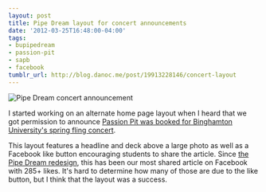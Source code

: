 ```yaml
---
layout: post
title: Pipe Dream layout for concert announcements
date: '2012-03-25T16:48:00-04:00'
tags:
- bupipedream
- passion-pit
- sapb
- facebook
tumblr_url: http://blog.danoc.me/post/19913228146/concert-layout
---
```


![Pipe Dream concert announcement](/img/posts/pipe-dream-concert-layout.png)

I started working on an alternate home page layout when I heard that we got permission to announce [Passion Pit was booked for Binghamton University's spring fling concert](http://www.bupipedream.com/news/9130/passion-pit-to-headline-spring-fling/).

This layout features a headline and deck above a large photo as well as a Facebook like button encouraging students to share the article. Since [the Pipe Dream redesign](http://blog.danoc.me/2012/03/04/from-college-publisher-to-wordpress.html), this has been our most shared article on Facebook with 285+ likes. It's hard to determine how many of those are due to the like button, but I think that the layout was a success.
